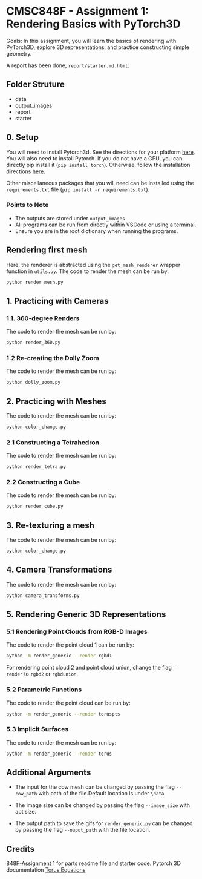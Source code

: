 # CMSC848F - Assignment 1: Rendering Basics with PyTorch3D


Goals: In this assignment, you will learn the basics of rendering with PyTorch3D,
explore 3D representations, and practice constructing simple geometry.

A report has been done, `report/starter.md.html`.

## Folder Struture
+ data
+ output_images
+ report
+ starter

## 0. Setup

You will need to install Pytorch3d. See the directions for your platform
[here](https://github.com/facebookresearch/pytorch3d/blob/main/INSTALL.md).
You will also need to install Pytorch. If you do not have a GPU, you can directly pip
install it (`pip install torch`). Otherwise, follow the installation directions
[here](https://pytorch.org/get-started/locally/).

Other miscellaneous packages that you will need can be installed using the
`requirements.txt` file (`pip install -r requirements.txt`).

### Points to Note
+ The outputs are stored under `output_images`
+ All programs can be run from directly within VSCode or using a terminal.
+ Ensure you are in the root dictionary when running the programs.

## Rendering first mesh

Here, the renderer is abstracted using the `get_mesh_renderer` wrapper function in `utils.py`.
The code to render the mesh can be run by:
```bash
python render_mesh.py
```

## 1. Practicing with Cameras

### 1.1. 360-degree Renders

The code to render the mesh can be run by:
```bash
python render_360.py
```
### 1.2 Re-creating the Dolly Zoom

The code to render the mesh can be run by:
```bash
python dolly_zoom.py
```

## 2. Practicing with Meshes

The code to render the mesh can be run by:
```bash
python color_change.py
```
### 2.1 Constructing a Tetrahedron

The code to render the mesh can be run by:
```bash
python render_tetra.py
```
### 2.2 Constructing a Cube

The code to render the mesh can be run by:
```bash
python render_cube.py
```

## 3. Re-texturing a mesh

The code to render the mesh can be run by:
```bash
python color_change.py
```
## 4. Camera Transformations
The code to render the mesh can be run by:
```bash
python camera_transforms.py
```
## 5. Rendering Generic 3D Representations

### 5.1 Rendering Point Clouds from RGB-D Images

The code to render the point cloud 1 can be run by:
```bash
python -m render_generic --render rgbd1
```
For rendering point cloud 2 and point cloud union,
change the flag `-- render` to `rgbd2` or `rgbdunion`.

### 5.2 Parametric Functions

The code to render the point cloud can be run by:
```bash
python -m render_generic --render toruspts
```

### 5.3 Implicit Surfaces
The code to render the mesh can be run by:
```bash
python -m render_generic --render torus
```
## Additional Arguments

+ The input for the cow mesh can be changed by passing the flag `--cow_path` with path of the file.Default location is under `\data`

+ The image size can be changed by passing the flag `--image_size` with apt size.

+ The output path to save the gifs for `render_generic.py` can be changed by passing the flag `--ouput_path` with the file location.

## Credits
[848F-Assignment 1](https://github.com/848f-3DVision/assignment1) for parts readme file and starter code.
Pytorch 3D documentation
[Torus Equations](https://mathworld.wolfram.com/Torus.html)